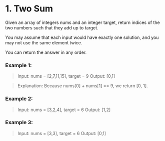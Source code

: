 # 1. Two Sum
Given an array of integers nums and an integer target, return indices of the two numbers such that they add up to target.

You may assume that each input would have exactly one solution, and you may not use the same element twice.

You can return the answer in any order.

### Example 1:
>Input: nums = [2,7,11,15], target = 9
>Output: [0,1]

>Explanation: Because nums[0] + nums[1] == 9, we return [0, 1].

### Example 2:

>Input: nums = [3,2,4], target = 6
>Output: [1,2]

### Example 3:

>Input: nums = [3,3], target = 6
>Output: [0,1]
